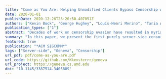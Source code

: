 ```yaml
---
title: "Come as You Are: Helping Unmodified Clients Bypass Censorship with Server-Side Evasion"
date: 2020-01-01
publishDate: 2020-12-26T23:20:50.407051Z
authors: ["Kevin Bock", "George Hughey", "Louis-Henri Merino", "Tania Arya", "Daniel Liscinsky", "Regina Pogosian", "Dave Levin"]
publication_types: ["1"]
abstract: "Decades of work on censorship evasion have resulted in myriad ways to empower clients with the ability to access censored content, but to our knowledge all of them have required some degree of client-side participation. Having to download and run anti-censorship software can put users at risk, and does not help the many users who do not even realize they are being censored in the first place. In this paper, we present the first purely server-side censorship evasion strategies---11 in total. We extend a recent tool, Geneva, to automate the discovery and implementation of server-side strategies, and we apply it to four countries (China, India, Iran, and Kazakhstan) and five protocols (DNS-over-TCP, FTP, HTTP, HTTPS, and SMTP). We also perform follow-on experiments to understand why the strategies Geneva finds work, and to glean new insights into how censors operate. Among these, we find that China runs a completely separate network stack (each with its own unique bugs) for each application-layer protocol that it censors.The server-side techniques we find are easier and safer to deploy than client-side strategies. Our code and data are publicly available."
summary: "In this paper, we present the first purely server-side censorship evasion strategies---11 in total---enabling servers to subvert censorship on behalf of clients. We extend Geneva to automate the discovery and implementation of server-side strategies, and we apply it to four countries (China, India, Iran, and Kazakhstan) and five protocols (DNS-over-TCP, FTP, HTTP, HTTPS, and SMTP)."
featured: true
publication: "*ACM SIGCOMM*"
tags: ["Server-side", "Geneva", "Censorship"]
url_pdf: pdf/come-as-you-are.pdf
url_code: https://github.com/Kkevsterrr/geneva
url_project: https://geneva.cs.umd.edu
doi: "10.1145/3387514.3405889"
---
```


